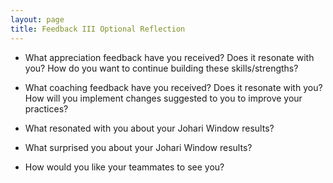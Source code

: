 ```yaml
---
layout: page
title: Feedback III Optional Reflection
---
```


* What appreciation feedback have you received? Does it resonate with you? How do you want to continue building these skills/strengths?

* What coaching feedback have you received? Does it resonate with you? How will you implement changes suggested to you to improve your practices?

* What resonated with you about your Johari Window results?

* What surprised you about your Johari Window results?

* How would you like your teammates to see you?
